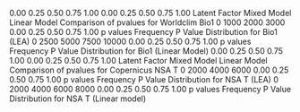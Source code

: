 0.00
0.25
0.50
0.75
1.00
0.00 0.25 0.50 0.75 1.00
Latent Factor Mixed Model
Linear Model
 Comparison of pvalues for Worldclim Bio1
0
1000
2000
3000
0.00 0.25 0.50 0.75 1.00
p values
Frequency
P Value Distribution for Bio1 (LEA)
0
2500
5000
7500
10000
0.00 0.25 0.50 0.75 1.00
p values
Frequency
P Value Distribution for Bio1 (Linear Model)
0.00
0.25
0.50
0.75
1.00
0.00 0.25 0.50 0.75 1.00
Latent Factor Mixed Model
Linear Model
 Comparison of pvalues for Copernicus NSA T
0
2000
4000
6000
0.00 0.25 0.50 0.75 1.00
p values
Frequency
P Value Distribution for NSA T (LEA)
0
2000
4000
6000
8000
0.00 0.25 0.50 0.75 1.00
p values
Frequency
P Value Distribution for NSA T (Linear model)
